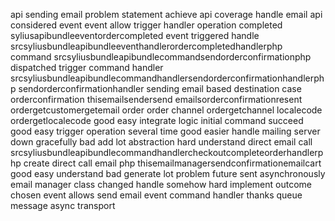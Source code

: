 api sending email problem statement achieve api coverage handle email api considered event event allow trigger handler operation completed syliusapibundleeventordercompleted event triggered handle srcsyliusbundleapibundleeventhandlerordercompletedhandlerphp command srcsyliusbundleapibundlecommandsendorderconfirmationphp dispatched trigger command handler srcsyliusbundleapibundlecommandhandlersendorderconfirmationhandlerphp sendorderconfirmationhandler sending email based destination case orderconfirmation thisemailsendersend emailsorderconfirmationresent ordergetcustomergetemail order order channel ordergetchannel localecode ordergetlocalecode good easy integrate logic initial command succeed good easy trigger operation several time good easier handle mailing server down gracefully bad add lot abstraction hard understand direct email call srcsyliusbundleapibundlecommandhandlercheckoutcompleteorderhandlerphp create direct call email php thisemailmanagersendconfirmationemailcart good easy understand bad generate lot problem future sent asynchronously email manager class changed handle somehow hard implement outcome chosen event allows send email event command handler thanks queue message async transport